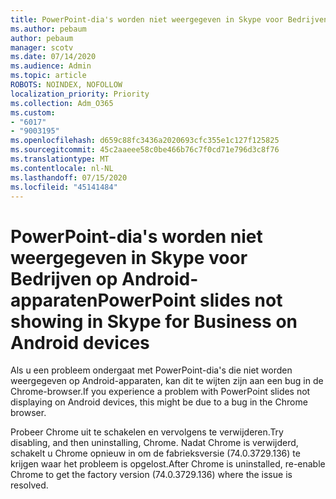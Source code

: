 ```yaml
---
title: PowerPoint-dia's worden niet weergegeven in Skype voor Bedrijven op Android-apparaten
ms.author: pebaum
author: pebaum
manager: scotv
ms.date: 07/14/2020
ms.audience: Admin
ms.topic: article
ROBOTS: NOINDEX, NOFOLLOW
localization_priority: Priority
ms.collection: Adm_O365
ms.custom:
- "6017"
- "9003195"
ms.openlocfilehash: d659c88fc3436a2020693cfc355e1c127f125825
ms.sourcegitcommit: 45c2aaeee58c0be466b76c7f0cd71e796d3c8f76
ms.translationtype: MT
ms.contentlocale: nl-NL
ms.lasthandoff: 07/15/2020
ms.locfileid: "45141484"
---
```

# <a name="powerpoint-slides-not-showing-in-skype-for-business-on-android-devices"></a><span data-ttu-id="5d9e0-102">PowerPoint-dia's worden niet weergegeven in Skype voor Bedrijven op Android-apparaten</span><span class="sxs-lookup"><span data-stu-id="5d9e0-102">PowerPoint slides not showing in Skype for Business on Android devices</span></span>

<span data-ttu-id="5d9e0-103">Als u een probleem ondergaat met PowerPoint-dia's die niet worden weergegeven op Android-apparaten, kan dit te wijten zijn aan een bug in de Chrome-browser.</span><span class="sxs-lookup"><span data-stu-id="5d9e0-103">If you experience a problem with PowerPoint slides not displaying on Android devices, this might be due to a bug in the Chrome browser.</span></span>

<span data-ttu-id="5d9e0-104">Probeer Chrome uit te schakelen en vervolgens te verwijderen.</span><span class="sxs-lookup"><span data-stu-id="5d9e0-104">Try disabling, and then uninstalling, Chrome.</span></span> <span data-ttu-id="5d9e0-105">Nadat Chrome is verwijderd, schakelt u Chrome opnieuw in om de fabrieksversie (74.0.3729.136) te krijgen waar het probleem is opgelost.</span><span class="sxs-lookup"><span data-stu-id="5d9e0-105">After Chrome is uninstalled, re-enable Chrome to get the factory version (74.0.3729.136) where the issue is resolved.</span></span>